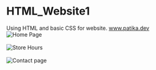 # HTML_Website1
Using HTML and basic CSS for website.
www.patika.dev
<br>
![Home Page](https://user-images.githubusercontent.com/116014855/202847783-68aa8b15-6f1a-475e-b126-3938c0168c18.png)
<br>
<br>
![Store Hours](https://user-images.githubusercontent.com/116014855/202847788-73d206ff-5dcc-4acc-84e5-0ba6fc335712.png)
<br>
<br>
![Contact page](https://user-images.githubusercontent.com/116014855/202847800-a2dcf086-c1b5-48b2-9c92-56bbdd824167.png)
<br>

